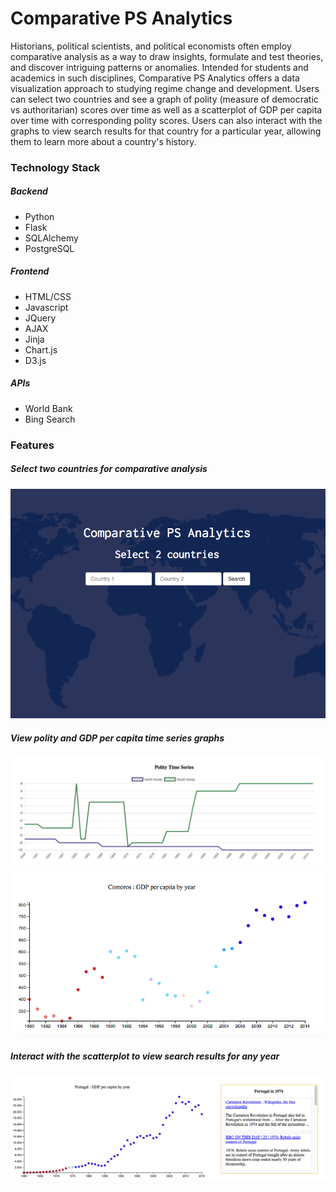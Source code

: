 # Comparative PS Analytics

Historians, political scientists, and political economists often employ comparative analysis as a way to draw insights, formulate and test theories, and discover intriguing patterns or anomalies. Intended for students and academics in such disciplines, Comparative PS Analytics offers a data visualization approach to studying regime change and development. Users can select two countries and see a graph of polity (measure of democratic vs authoritarian) scores over time as well as a scatterplot of GDP per capita over time with corresponding polity scores. Users can also interact with the graphs to view search results for that country for a particular year, allowing them to learn more about a country's history. 

### Technology Stack

##### Backend
* Python
* Flask
* SQLAlchemy
* PostgreSQL

##### Frontend
* HTML/CSS
* Javascript
* JQuery
* AJAX
* Jinja
* Chart.js
* D3.js

##### APIs
* World Bank
* Bing Search


### Features

##### Select two countries for comparative analysis
![homepage](/docs/Homepage.png)

##### View polity and GDP per capita time series graphs
![polity](/docs/NKSK.png)
![Comoros](/docs/Comoros.png)

##### Interact with the scatterplot to view search results for any year
![search](/docs/PortugalSearch.png)
